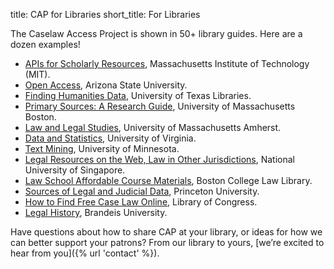 title: CAP for Libraries
short_title: For Libraries

The Caselaw Access Project is shown in 50+ library guides. Here are a dozen examples!

* [APIs for Scholarly Resources](https://libraries.mit.edu/scholarly/publishing/apis-for-scholarly-resources/), Massachusetts Institute of Technology (MIT).
* [Open Access](https://libguides.asu.edu/openaccess/opendata-science), Arizona State University.
* [Finding Humanities Data](https://guides.lib.utexas.edu/c.php?g=815698&p=5821508), University of Texas Libraries.
* [Primary Sources: A Research Guide](https://umb.libguides.com/PrimarySources/openaccess), University of Massachusetts Boston.
* [Law and Legal Studies](https://guides.library.umass.edu/legal/statecases), University of Massachusetts Amherst.
* [Data and Statistics](https://guides.lib.virginia.edu/c.php?g=515084&p=5578061), University of Virginia.
* [Text Mining](https://libguides.umn.edu/text-mining), University of Minnesota.
* [Legal Resources on the Web, Law in Other Jurisdictions](https://libportal.nus.edu.sg/frontend/ms/c-j-koh-law-library/research/legal-resources-on-the-web/law-in-other-jurisdictions), National University of Singapore.
* [Law School Affordable Course Materials](https://lawguides.bc.edu/affordablecoursematerials/subjectmatter), Boston College Law Library.
* [Sources of Legal and Judicial Data](https://libguides.princeton.edu/c.php?g=916665&p=6607543), Princeton University. 
* [How to Find Free Case Law Online](http://guides.loc.gov/free-case-law/caselaw-access-project), Library of Congress.
* [Legal History](https://guides.library.brandeis.edu/c.php?g=633861&p=4432485), Brandeis University.

Have questions about how to share CAP at your library, or ideas for how we can better support your patrons?
From our library to yours, [we’re excited to hear from you]({% url 'contact' %}).
